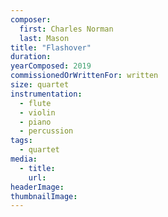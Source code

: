 ```yaml
---
composer:
  first: Charles Norman
  last: Mason
title: "Flashover"
duration:
yearComposed: 2019
commissionedOrWrittenFor: written
size: quartet
instrumentation:
  - flute
  - violin
  - piano
  - percussion
tags:
  - quartet
media:
  - title:
    url:
headerImage:
thumbnailImage:
---
```

